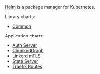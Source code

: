 [Helm](https://helm.sh/) is a package manager for Kubernetes.

Library charts:
- [Common](http:/zettaai.github.io/helm-charts/charts/common)

Application charts:
- [Auth Server](http:/zettaai.github.io/helm-charts/charts/auth-server)
- [ChunkedGraph](http:/zettaai.github.io/helm-charts/charts/chunkedgraph)
- [Linkerd mTLS](http:/zettaai.github.io/helm-charts/charts/linkerd-mtls)
- [State Server](http:/zettaai.github.io/helm-charts/charts/state-server)
- [Traefik Routes](http:/zettaai.github.io/helm-charts/charts/traefik-routes)
